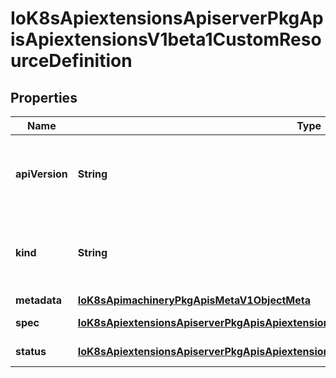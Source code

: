 
# IoK8sApiextensionsApiserverPkgApisApiextensionsV1beta1CustomResourceDefinition

## Properties
Name | Type | Description | Notes
------------ | ------------- | ------------- | -------------
**apiVersion** | **String** | APIVersion defines the versioned schema of this representation of an object. Servers should convert recognized schemas to the latest internal value, and may reject unrecognized values. More info: https://git.k8s.io/community/contributors/devel/api-conventions.md#resources |  [optional]
**kind** | **String** | Kind is a string value representing the REST resource this object represents. Servers may infer this from the endpoint the client submits requests to. Cannot be updated. In CamelCase. More info: https://git.k8s.io/community/contributors/devel/api-conventions.md#types-kinds |  [optional]
**metadata** | [**IoK8sApimachineryPkgApisMetaV1ObjectMeta**](IoK8sApimachineryPkgApisMetaV1ObjectMeta.md) |  |  [optional]
**spec** | [**IoK8sApiextensionsApiserverPkgApisApiextensionsV1beta1CustomResourceDefinitionSpec**](IoK8sApiextensionsApiserverPkgApisApiextensionsV1beta1CustomResourceDefinitionSpec.md) | Spec describes how the user wants the resources to appear | 
**status** | [**IoK8sApiextensionsApiserverPkgApisApiextensionsV1beta1CustomResourceDefinitionStatus**](IoK8sApiextensionsApiserverPkgApisApiextensionsV1beta1CustomResourceDefinitionStatus.md) | Status indicates the actual state of the CustomResourceDefinition |  [optional]



